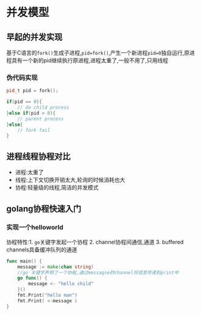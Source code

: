 # 并发模型

## 早起的并发实现
基于C语言的`fork()`生成子进程,`pid=fork()`,产生一个新进程`pid=0`独自运行,原进程具有一个新的pid继续执行原进程,进程太重了,一般不用了,只用线程

### 伪代码实现
```c++
pid_t pid = fork();

if(pid == 0){
    // do child process
}else if(pid > 0){
    // parent process
}else{
    // fork fail
}

```

## 进程线程协程对比
* 进程:太重了
* 线程:上下文切换开销太大,轮询的时候消耗也大
* 协程:轻量级的线程,简洁的并发模式

## golang协程快速入门

### 实现一个helloworld
协程特性:1. `go`关键字发起一个协程 2. channel协程间通信,通道 3. buffered channels具备缓冲队列的通道

```go
func main() {
	message := make(chan string)
	//go 关键字声明了一个协程,通过messagse的channel将信息传递到print中
	go func() {
		message <- "hello child"
	}()
	fmt.Print("hello man")
	fmt.Print( <-message )
}
```

